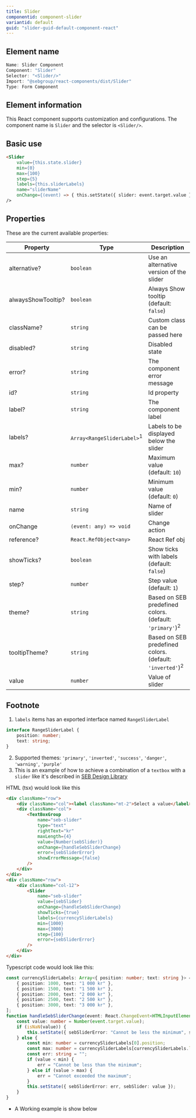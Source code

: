 ```yaml
---
title: Slider
componentid: component-slider
variantid: default
guid: "slider-guid-default-component-react"
---
```


## Element name

```javascript
Name: Slider Component
Component: "Slider"
Selector: "<Slider/>"
Import: "@sebgroup/react-components/dist/Slider"
Type: Form Component
```

## Element information

This React component supports customization and configurations. The component name is `Slider` and the selector is `<Slider/>`.

## Basic use

```html
<Slider
    value={this.state.slider}
    min={0}
    max={100}
    step={5}
    labels={this.sliderLabels}
    name="sliderName"
    onChange={(event) => { this.setState({ slider: event.target.value }); }}
/>
```

## Properties

These are the current available properties:

| Property           | Type                                  | Description                                                         |
| ------------------ | ------------------------------------- | ------------------------------------------------------------------- |
| alternative?       | `boolean`                             | Use an alternative version of the slider                            |
| alwaysShowTooltip? | `boolean`                             | Always Show tooltip (default: `false`)                              |
| className?         | `string`                              | Custom class can be passed here                                     |
| disabled?          | `string`                              | Disabled state                                                      |
| error?             | `string`                              | The component error message                                         |
| id?                | `string`                              | Id property                                                         |
| label?             | `string`                              | The component label                                                 |
| labels?            | `Array<RangeSliderLabel>`<sup>1</sup> | Labels to be displayed below the slider                             |
| max?               | `number`                              | Maximum value (default: `10`)                                       |
| min?               | `number`                              | Minimum value (default: `0`)                                        |
| name               | `string`                              | Name of slider                                                      |
| onChange           | `(event: any) => void`                | Change action                                                       |
| reference?         | `React.RefObject<any>`                | React Ref obj                                                       |
| showTicks?         | `boolean`                             | Show ticks with labels (default: `false`)                           |
| step?              | `number`                              | Step value (default: `1`)                                           |
| theme?             | `string`                              | Based on SEB predefined colors. (default: `'primary'`)<sup>2</sup>  |
| tooltipTheme?      | `string`                              | Based on SEB predefined colors. (default: `'inverted'`)<sup>2</sup> |
| value              | `number`                              | Value of slider                                                     |

## Footnote

1. `labels` items has an exported interface named `RangeSliderLabel`

```typescript
interface RangeSliderLabel {
    position: number;
    text: string;
}
```

2. Supported themes: `'primary'`, `'inverted'`, `'success'`, `'danger'`, `'warning'`, `'purple'`
3. This is an example of how to achieve a combination of a `textbox` with a `slider` like it's described in [SEB Design Library](https://designlibrary.sebgroup.com/components/slider/)

HTML (tsx) would look like this

```html
<div className="row">
    <div className="col"><label className="mt-2">Select a value</label></div>
    <div className="col">
        <TextBoxGroup
            name="seb-slider"
            type="text"
            rightText="kr"
            maxLength={4}
            value={Number(sebSlider)}
            onChange={handleSebSliderChange}
            error={sebSliderError}
            showErrorMessage={false}
        />
    </div>
</div>
<div className="row">
    <div className="col-12">
        <Slider
            name="seb-slider"
            value={sebSlider}
            onChange={handleSebSliderChange}
            showTicks={true}
            labels={currencySliderLabels}
            min={1000}
            max={3000}
            step={100}
            error={sebSliderError}
        />
    </div>
</div>
```

Typescript code would look like this:

```typescript
const currencySliderLabels: Array<{ position: number; text: string }> = [
    { position: 1000, text: "1 000 kr" },
    { position: 1500, text: "1 500 kr" },
    { position: 2000, text: "2 000 kr" },
    { position: 2500, text: "2 500 kr" },
    { position: 3000, text: "3 000 kr" },
];
function handleSebSliderChange(event: React.ChangeEvent<HTMLInputElement>): void {
    const value: number = Number(event.target.value);
    if (isNaN(value)) {
        this.setState({ sebSliderError: "Cannot be less the minimum", sebSlider: 0 });
    } else {
        const min: number = currencySliderLabels[0].position;
        const max: number = currencySliderLabels[currencySliderLabels.length - 1].position;
        const err: string = "";
        if (value < min) {
            err = "Cannot be less than the minimum";
        } else if (value > max) {
            err = "Cannot exceeded the maximum";
        }
        this.setState({ sebSliderError: err, sebSlider: value });
    }
}
```

-   A Working example is show below
